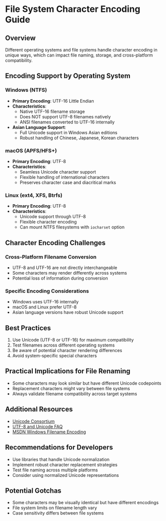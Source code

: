 # File System Character Encoding Guide

## Overview

Different operating systems and file systems handle character encoding in unique ways, which can impact file naming, storage, and cross-platform compatibility.

## Encoding Support by Operating System

### Windows (NTFS)
- **Primary Encoding**: UTF-16 Little Endian
- **Characteristics**:
  - Native UTF-16 filename storage
  - Does NOT support UTF-8 filenames natively
  - ANSI filenames converted to UTF-16 internally
- **Asian Language Support**:
  - Full Unicode support in Windows Asian editions
  - Robust handling of Chinese, Japanese, Korean characters

### macOS (APFS/HFS+)
- **Primary Encoding**: UTF-8
- **Characteristics**:
  - Seamless Unicode character support
  - Flexible handling of international characters
  - Preserves character case and diacritical marks

### Linux (ext4, XFS, Btrfs)
- **Primary Encoding**: UTF-8
- **Characteristics**:
  - Unicode support through UTF-8
  - Flexible character encoding
  - Can mount NTFS filesystems with `iocharset` option

## Character Encoding Challenges

### Cross-Platform Filename Conversion
- UTF-8 and UTF-16 are not directly interchangeable
- Some characters may render differently across systems
- Potential loss of information during conversion

### Specific Encoding Considerations
- Windows uses UTF-16 internally
- macOS and Linux prefer UTF-8
- Asian language versions have robust Unicode support

## Best Practices

1. Use Unicode (UTF-8 or UTF-16) for maximum compatibility
2. Test filenames across different operating systems
3. Be aware of potential character rendering differences
4. Avoid system-specific special characters

## Practical Implications for File Renaming

- Some characters may look similar but have different Unicode codepoints
- Replacement characters might vary between file systems
- Always validate filename compatibility across target systems

## Additional Resources

- [Unicode Consortium](https://unicode.org/)
- [UTF-8 and Unicode FAQ](https://www.cl.cam.ac.uk/~mgk25/unicode.html)
- [MSDN Windows Filename Encoding](https://docs.microsoft.com/en-us/windows/win32/fileio/naming-a-file)

## Recommendations for Developers

- Use libraries that handle Unicode normalization
- Implement robust character replacement strategies
- Test file naming across multiple platforms
- Consider using normalized Unicode representations

## Potential Gotchas

- Some characters may be visually identical but have different encodings
- File system limits on filename length vary
- Case sensitivity differs between file systems
